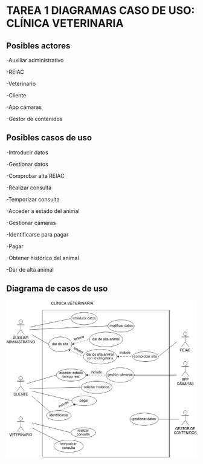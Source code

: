 # TAREA 1 DIAGRAMAS CASO DE USO: CLÍNICA VETERINARIA

## Posibles actores

-Auxiliar administrativo

-REIAC

-Veterinario

-Cliente

-App cámaras

-Gestor de contenidos

## Posibles casos de uso

-Introducir datos

-Gestionar datos

-Comprobar alta REIAC

-Realizar consulta

-Temporizar consulta

-Acceder a estado del animal

-Gestionar cámaras

-Identificarse para pagar

-Pagar

-Obtener histórico del animal

-Dar de alta animal

## Diagrama de casos de uso

<img src="diagramas_cu1.png">
